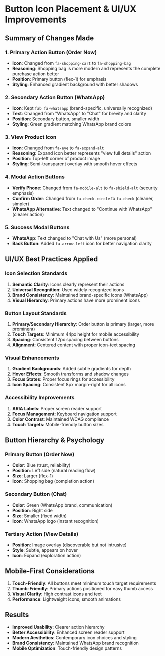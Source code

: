 # Button Icon Placement & UI/UX Improvements

## Summary of Changes Made

### 1. **Primary Action Button (Order Now)**
- **Icon**: Changed from `fa-shopping-cart` to `fa-shopping-bag`
- **Reasoning**: Shopping bag is more modern and represents the complete purchase action better
- **Position**: Primary button (flex-1) for emphasis
- **Styling**: Enhanced gradient background with better shadows

### 2. **Secondary Action Button (WhatsApp)**
- **Icon**: Kept `fab fa-whatsapp` (brand-specific, universally recognized)
- **Text**: Changed from "WhatsApp" to "Chat" for brevity and clarity
- **Position**: Secondary button, smaller width
- **Styling**: Green gradient matching WhatsApp brand colors

### 3. **View Product Icon**
- **Icon**: Changed from `fa-eye` to `fa-expand-alt`
- **Reasoning**: Expand icon better represents "view full details" action
- **Position**: Top-left corner of product image
- **Styling**: Semi-transparent overlay with smooth hover effects

### 4. **Modal Action Buttons**
- **Verify Phone**: Changed from `fa-mobile-alt` to `fa-shield-alt` (security emphasis)
- **Confirm Order**: Changed from `fa-check-circle` to `fa-check` (cleaner, simpler)
- **WhatsApp Alternative**: Text changed to "Continue with WhatsApp" (clearer action)

### 5. **Success Modal Buttons**
- **WhatsApp**: Text changed to "Chat with Us" (more personal)
- **Back Button**: Added `fa-arrow-left` icon for better navigation clarity

## UI/UX Best Practices Applied

### **Icon Selection Standards**
1. **Semantic Clarity**: Icons clearly represent their actions
2. **Universal Recognition**: Used widely recognized icons
3. **Brand Consistency**: Maintained brand-specific icons (WhatsApp)
4. **Visual Hierarchy**: Primary actions have more prominent icons

### **Button Layout Standards**
1. **Primary/Secondary Hierarchy**: Order button is primary (larger, more prominent)
2. **Touch Targets**: Minimum 44px height for mobile accessibility
3. **Spacing**: Consistent 12px spacing between buttons
4. **Alignment**: Centered content with proper icon-text spacing

### **Visual Enhancements**
1. **Gradient Backgrounds**: Added subtle gradients for depth
2. **Hover Effects**: Smooth transforms and shadow changes
3. **Focus States**: Proper focus rings for accessibility
4. **Icon Spacing**: Consistent 8px margin-right for all icons

### **Accessibility Improvements**
1. **ARIA Labels**: Proper screen reader support
2. **Focus Management**: Keyboard navigation support
3. **Color Contrast**: Maintained WCAG compliance
4. **Touch Targets**: Mobile-friendly button sizes

## Button Hierarchy & Psychology

### **Primary Button (Order Now)**
- **Color**: Blue (trust, reliability)
- **Position**: Left side (natural reading flow)
- **Size**: Larger (flex-1)
- **Icon**: Shopping bag (completion action)

### **Secondary Button (Chat)**
- **Color**: Green (WhatsApp brand, communication)
- **Position**: Right side
- **Size**: Smaller (fixed width)
- **Icon**: WhatsApp logo (instant recognition)

### **Tertiary Action (View Details)**
- **Position**: Image overlay (discoverable but not intrusive)
- **Style**: Subtle, appears on hover
- **Icon**: Expand (exploration action)

## Mobile-First Considerations

1. **Touch-Friendly**: All buttons meet minimum touch target requirements
2. **Thumb-Friendly**: Primary actions positioned for easy thumb access
3. **Visual Clarity**: High contrast icons and text
4. **Performance**: Lightweight icons, smooth animations

## Results

- **Improved Usability**: Clearer action hierarchy
- **Better Accessibility**: Enhanced screen reader support
- **Modern Aesthetics**: Contemporary icon choices and styling
- **Brand Consistency**: Maintained WhatsApp brand recognition
- **Mobile Optimization**: Touch-friendly design patterns